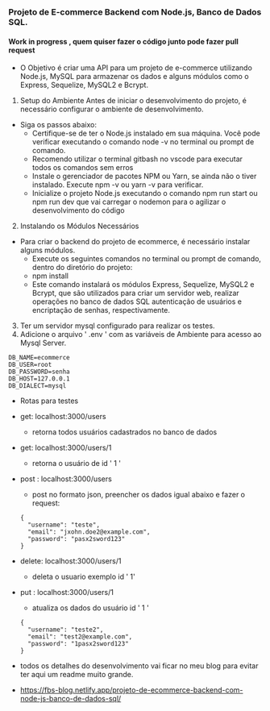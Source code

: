 ### Projeto de E-commerce Backend com Node.js, Banco de Dados SQL.
#### Work in progress , quem quiser fazer o código junto pode fazer pull request

- O Objetivo é criar uma API para um projeto de e-commerce utilizando Node.js, MySQL para armazenar os dados e alguns módulos como o Express, Sequelize, MySQL2 e Bcrypt.
1. Setup do Ambiente
Antes de iniciar o desenvolvimento do projeto, é necessário configurar o ambiente de desenvolvimento. 
- Siga os passos abaixo:
  - Certifique-se de ter o Node.js instalado em sua máquina. Você pode verificar executando o comando node -v no terminal ou prompt de comando.
  - Recomendo utilizar o terminal gitbash no vscode para executar todos os comandos sem erros
  - Instale o gerenciador de pacotes NPM ou Yarn, se ainda não o tiver instalado. Execute npm -v ou yarn -v para verificar.
  - Inicialize o projeto Node.js executando o comando npm run start ou npm run dev que vai carregar o nodemon para o agilizar o desenvolvimento do código
2. Instalando os Módulos Necessários
- Para criar o backend do projeto de ecommerce, é necessário instalar alguns módulos. 
  - Execute os seguintes comandos no terminal ou prompt de comando, dentro do diretório do projeto:
  - npm install
  - Este comando instalará os módulos Express, Sequelize, MySQL2 e Bcrypt, que são utilizados para criar um servidor web, realizar operações no banco de dados SQL autenticação de usuários e encriptação de senhas, respectivamente.
3. Ter um servidor mysql configurado para realizar os testes.
4.  Adicione o arquivo ' .env ' com as variáveis de Ambiente para acesso ao Mysql Server.
```
DB_NAME=ecommerce
DB_USER=root
DB_PASSWORD=senha
DB_HOST=127.0.0.1
DB_DIALECT=mysql
```

- Rotas para testes
- get: localhost:3000/users
  -  retorna todos usuários cadastrados no banco de dados 
- get: localhost:3000/users/1
  - retorna o usuário de id  ' 1 ' 
- post : localhost:3000/users
  - post no formato json, preencher os dados igual abaixo e fazer o request:
  ```
  {
    "username": "teste",
    "email": "jxohn.doe2@example.com",
    "password": "pasx2sword123"
  }
  ```
  
- delete: localhost:3000/users/1  
  - deleta o usuario exemplo id ' 1' 
- put : localhost:3000/users/1     
  - atualiza os dados do usuário id ' 1 '   
  ```
  {
    "username": "teste2",
    "email": "test2@example.com",
    "password": "1pasx2sword123"
  }
  ```

- todos os detalhes do desenvolvimento vai ficar no meu blog para evitar ter aqui um readme muito grande.
- https://fbs-blog.netlify.app/projeto-de-ecommerce-backend-com-node-js-banco-de-dados-sql/